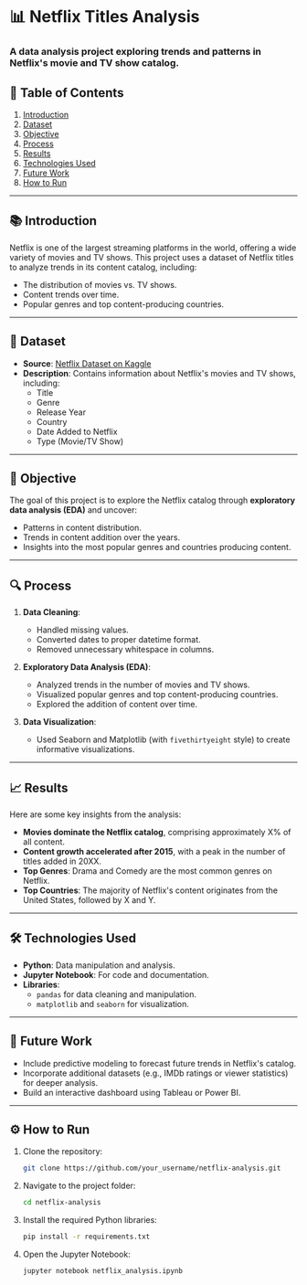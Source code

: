 
# 📊 Netflix Titles Analysis

### A data analysis project exploring trends and patterns in Netflix's movie and TV show catalog.

## 📝 Table of Contents
1. [Introduction](#introduction)
2. [Dataset](#dataset)
3. [Objective](#objective)
4. [Process](#process)
5. [Results](#results)
6. [Technologies Used](#technologies-used)
7. [Future Work](#future-work)
8. [How to Run](#how-to-run)

---

## 📚 Introduction
Netflix is one of the largest streaming platforms in the world, offering a wide variety of movies and TV shows. This project uses a dataset of Netflix titles to analyze trends in its content catalog, including:
- The distribution of movies vs. TV shows.
- Content trends over time.
- Popular genres and top content-producing countries.

---

## 📁 Dataset
- **Source**: [Netflix Dataset on Kaggle](https://www.kaggle.com/datasets/shivamb/netflix-shows)
- **Description**: Contains information about Netflix's movies and TV shows, including:
  - Title
  - Genre
  - Release Year
  - Country
  - Date Added to Netflix
  - Type (Movie/TV Show)

---

## 🎯 Objective
The goal of this project is to explore the Netflix catalog through **exploratory data analysis (EDA)** and uncover:
- Patterns in content distribution.
- Trends in content addition over the years.
- Insights into the most popular genres and countries producing content.

---

## 🔍 Process
1. **Data Cleaning**:
   - Handled missing values.
   - Converted dates to proper datetime format.
   - Removed unnecessary whitespace in columns.

2. **Exploratory Data Analysis (EDA)**:
   - Analyzed trends in the number of movies and TV shows.
   - Visualized popular genres and top content-producing countries.
   - Explored the addition of content over time.

3. **Data Visualization**:
   - Used Seaborn and Matplotlib (with `fivethirtyeight` style) to create informative visualizations.

---

## 📈 Results
Here are some key insights from the analysis:
- **Movies dominate the Netflix catalog**, comprising approximately X% of all content.
- **Content growth accelerated after 2015**, with a peak in the number of titles added in 20XX.
- **Top Genres**: Drama and Comedy are the most common genres on Netflix.
- **Top Countries**: The majority of Netflix's content originates from the United States, followed by X and Y.

---

## 🛠 Technologies Used
- **Python**: Data manipulation and analysis.
- **Jupyter Notebook**: For code and documentation.
- **Libraries**:
  - `pandas` for data cleaning and manipulation.
  - `matplotlib` and `seaborn` for visualization.

---

## 🚀 Future Work
- Include predictive modeling to forecast future trends in Netflix's catalog.
- Incorporate additional datasets (e.g., IMDb ratings or viewer statistics) for deeper analysis.
- Build an interactive dashboard using Tableau or Power BI.

---

## ⚙️ How to Run
1. Clone the repository:
   ```bash
   git clone https://github.com/your_username/netflix-analysis.git
   ```
2. Navigate to the project folder:
   ```bash
   cd netflix-analysis
   ```
3. Install the required Python libraries:
   ```bash
   pip install -r requirements.txt
   ```
4. Open the Jupyter Notebook:
   ```bash
   jupyter notebook netflix_analysis.ipynb
   ```

